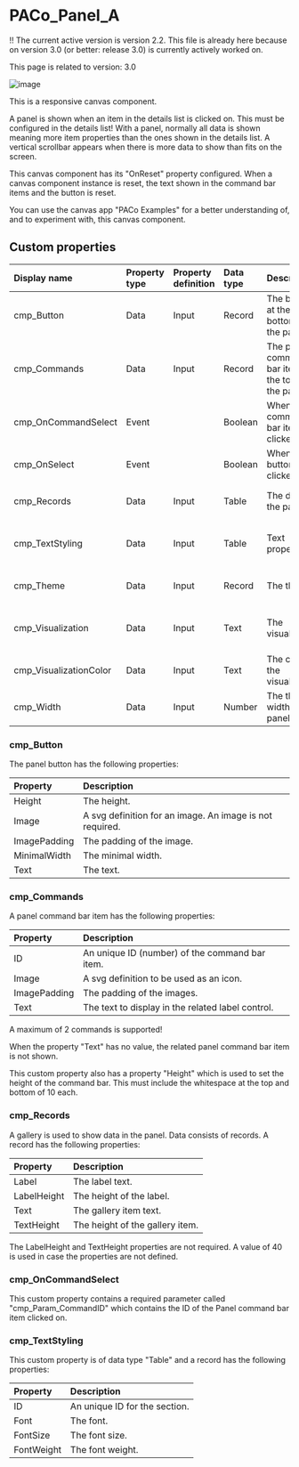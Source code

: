 # PACo_Panel_A

!! The current active version is version 2.2. This file is already here because on version 3.0 (or better: release 3.0) is currently actively worked on.

This page is related to version: 3.0

![image](https://user-images.githubusercontent.com/35654198/235981450-7e4a2fd9-d4cc-436b-9847-ea35c39804a2.png)

This is a responsive canvas component.

A panel is shown when an item in the details list is clicked on. This must be configured in the details list! With a panel, normally all data is shown meaning more item properties than the ones shown in the details list. A vertical scrollbar appears when there is more data to show than fits on the screen.

This canvas component has its "OnReset" property configured. When a canvas component instance is reset, the text shown in the command bar items and the button is reset.

You can use the canvas app "PACo Examples" for a better understanding of, and to experiment with, this canvas component.

## Custom properties

| Display name | Property type | Property definition | Data type | Description | Memo
| :--- | :--- | :--- | :--- | :--- | :--- |
| cmp_Button | Data | Input | Record | The button at the bottom of the panel. | See the documention on cmp_Button below. |
| cmp_Commands | Data | Input | Record | The panel command bar items at the top of the panel. | See the documention on cmp_Commands below. |
| cmp_OnCommandSelect | Event | | Boolean | When a command bar item is clicked on. | |
| cmp_OnSelect | Event | | Boolean | When the button is clicked on. |
| cmp_Records | Data | Input | Table | The data in the panel. | See the documention on cmp_Records below. |
| cmp_TextStyling | Data | Input | Table | Text properties. | See the documention on cmp_TextStyling below. |
| cmp_Theme | Data | Input | Record | The theme. | See the documention on theming. |
| cmp_Visualization | Data | Input | Text | The visualization. | See the documention of canvas component cmp_Visualization_A. |
| cmp_VisualizationColor | Data | Input | Text | The color of the visualization. | |
| cmp_Width | Data | Input | Number | The the width of the panel. | |

### cmp_Button

The panel button has the following properties:

| Property | Description |
| :--- | :--- |
| Height | The height. |
| Image | A svg definition for an image. An image is not required. |
| ImagePadding | The padding of the image. |
| MinimalWidth | The minimal width. |
| Text | The text. |

### cmp_Commands
A panel command bar item has the following properties:

| Property | Description |
| :--- | :--- |
| ID | An unique ID (number) of the command bar item. |
| Image | A svg definition to be used as an icon. |
| ImagePadding | The padding of the images. |
| Text | The text to display in the related label control. |

A maximum of 2 commands is supported!

When the property "Text" has no value, the related panel command bar item is not shown.

This custom property also has a property "Height" which is used to set the height of the command bar. This must include the whitespace at the top and bottom of 10 each.

### cmp_Records
A gallery is used to show data in the panel. Data consists of records. A record has the following properties:

| Property | Description |
| :--- | :--- |
| Label | The label text. |
| LabelHeight | The height of the label. |
| Text | The gallery item text. |
| TextHeight | The height of the gallery item. |

The LabelHeight and TextHeight properties are not required. A value of 40 is used in case the properties are not defined.

### cmp_OnCommandSelect
This custom property contains a required parameter called "cmp_Param_CommandID" which contains the ID of the Panel command bar item clicked on.

### cmp_TextStyling
This custom property is of data type "Table" and a record has the following properties:

| Property | Description |
| :--- | :--- |
| ID | An unique ID for the section. |
| Font | The font. |
| FontSize | The font size. |
| FontWeight | The font weight. |

